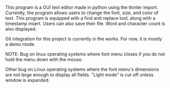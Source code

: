 This program is a GUI text editor made in python using the tkinter import. 
Currently, the program allows users to change the font, size, and color of text.
This program is equipped with a find and replace tool, along with a timestamp insert. 
Users can also save their file. Word and character count is also displayed. 

Git integration for this project is currently in the works. For now, it is mostly a demo mode. 

NOTE: Bug on linux operating systems where font menu closes if you do not hold the menu down with the mouse. 

Other bug on Linux operating systems where the font menu's dimensions are not large enough to display all fields.
"Light mode" is cut off unless window is expanded.